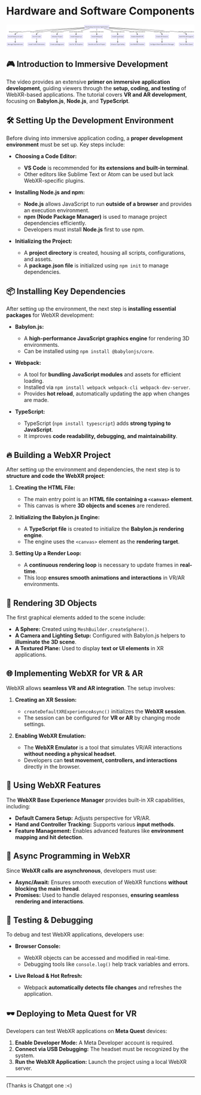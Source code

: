 # Hardware and Software Components
![](/images/Week4/EnvironmentSetUp.png)

## 🎮 Introduction to Immersive Development  
The video provides an extensive **primer on immersive application development**, guiding viewers through the **setup, coding, and testing** of WebXR-based applications. The tutorial covers **VR and AR development**, focusing on **Babylon.js**, **Node.js**, and **TypeScript**.  

## 🛠️ Setting Up the Development Environment  
Before diving into immersive application coding, a **proper development environment** must be set up. Key steps include:  

- **Choosing a Code Editor:**  
  - **VS Code** is recommended for **its extensions and built-in terminal**.  
  - Other editors like Sublime Text or Atom can be used but lack WebXR-specific plugins.  

- **Installing Node.js and npm:**  
  - **Node.js** allows JavaScript to run **outside of a browser** and provides an execution environment.  
  - **npm (Node Package Manager)** is used to manage project dependencies efficiently.  
  - Developers must install **Node.js** first to use npm.  

- **Initializing the Project:**  
  - A **project directory** is created, housing all scripts, configurations, and assets.  
  - A **package.json file** is initialized using `npm init` to manage dependencies.  

## 📦 Installing Key Dependencies  
After setting up the environment, the next step is **installing essential packages** for WebXR development:  

- **Babylon.js:**  
  - A **high-performance JavaScript graphics engine** for rendering 3D environments.  
  - Can be installed using `npm install @babylonjs/core`.  

- **Webpack:**  
  - A tool for **bundling JavaScript modules** and assets for efficient loading.  
  - Installed via `npm install webpack webpack-cli webpack-dev-server`.  
  - Provides **hot reload**, automatically updating the app when changes are made.  

- **TypeScript:**  
  - TypeScript (`npm install typescript`) adds **strong typing to JavaScript**.  
  - It improves **code readability, debugging, and maintainability**.  

## 🔥 Building a WebXR Project  
After setting up the environment and dependencies, the next step is to **structure and code the WebXR project**:  

1. **Creating the HTML File:**  
   - The main entry point is an **HTML file containing a `<canvas>` element**.  
   - This canvas is where **3D objects and scenes** are rendered.  

2. **Initializing the Babylon.js Engine:**  
   - A **TypeScript file** is created to initialize the **Babylon.js rendering engine**.  
   - The engine uses the `<canvas>` element as the **rendering target**.  

3. **Setting Up a Render Loop:**  
   - A **continuous rendering loop** is necessary to update frames in **real-time**.  
   - This loop **ensures smooth animations and interactions** in VR/AR environments.  

## 🎨 Rendering 3D Objects  
The first graphical elements added to the scene include:  

- **A Sphere:** Created using `MeshBuilder.createSphere()`.  
- **A Camera and Lighting Setup:** Configured with Babylon.js helpers to **illuminate the 3D scene**.  
- **A Textured Plane:** Used to display **text or UI elements** in XR applications.  

## 🌐 Implementing WebXR for VR & AR  
WebXR allows **seamless VR and AR integration**. The setup involves:  

1. **Creating an XR Session:**  
   - `createDefaultXRExperienceAsync()` initializes the **WebXR session**.  
   - The session can be configured for **VR or AR** by changing mode settings.  

2. **Enabling WebXR Emulation:**  
   - The **WebXR Emulator** is a tool that simulates VR/AR interactions **without needing a physical headset**.  
   - Developers can **test movement, controllers, and interactions** directly in the browser.  

## 📡 Using WebXR Features  
The **WebXR Base Experience Manager** provides built-in XR capabilities, including:  

- **Default Camera Setup:** Adjusts perspective for VR/AR.  
- **Hand and Controller Tracking:** Supports various **input methods**.  
- **Feature Management:** Enables advanced features like **environment mapping and hit detection**.  

## 🔄 Async Programming in WebXR  
Since **WebXR calls are asynchronous**, developers must use:  

- **Async/Await:** Ensures smooth execution of WebXR functions **without blocking the main thread**.  
- **Promises:** Used to handle delayed responses, **ensuring seamless rendering and interactions**.  

## 🤖 Testing & Debugging  
To debug and test WebXR applications, developers use:  

- **Browser Console:**  
  - WebXR objects can be accessed and modified in real-time.  
  - Debugging tools like `console.log()` help track variables and errors.  

- **Live Reload & Hot Refresh:**  
  - Webpack **automatically detects file changes** and refreshes the application.  

## 🕶️ Deploying to Meta Quest for VR  
Developers can test WebXR applications on **Meta Quest** devices:  

1. **Enable Developer Mode:** A Meta Developer account is required.  
2. **Connect via USB Debugging:** The headset must be recognized by the system.  
3. **Run the WebXR Application:** Launch the project using a local WebXR server.  

---
 (Thanks is Chatgpt one :<)
